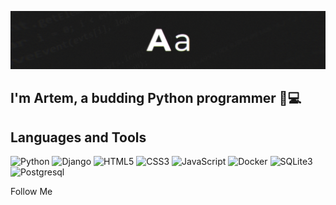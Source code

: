 [![Header](https://github.com/abortacc/abortacc/blob/main/assets/header.png)](https://vk.com/wmv01)

## I'm Artem, a budding Python programmer 🐍💻 

## Languages and Tools
![Python](https://img.shields.io/badge/-PYTHON-090909?style=for-the-badge&logo=python&logoColor=fff)
![Django](https://img.shields.io/badge/-DJANGO-090909?style=for-the-badge&logo=django&logoColor=)
![HTML5](https://img.shields.io/badge/-HTML5-090909?style=for-the-badge&logo=html5&logoColor=)
![CSS3](https://img.shields.io/badge/-CSS3-090909?style=for-the-badge&logo=css3&logoColor=47c5fb)
![JavaScript](https://img.shields.io/badge/-JavaScript-090909?style=for-the-badge&logo=javascript&logoColor=)
![Docker](https://img.shields.io/badge/-DOCKER-090909?style=for-the-badge&logo=docker&logoColor=)
![SQLite3](https://img.shields.io/badge/-SQLITE3-090909?style=for-the-badge&logo=sqlite&logoColor=fff)
![Postgresql](https://img.shields.io/badge/-POSTGRESQL-090909?style=for-the-badge&logo=postgresql&logoColor=fff)



Follow Me